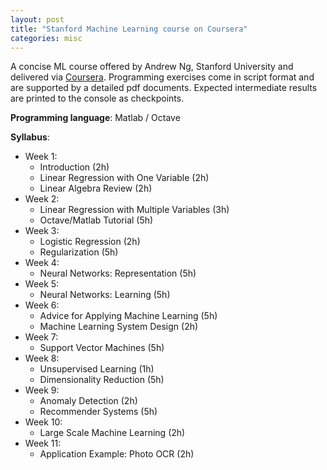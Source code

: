 ```yaml
---
layout: post
title: "Stanford Machine Learning course on Coursera"
categories: misc
---
```


A concise ML course offered by Andrew Ng, Stanford University and delivered via [Coursera](https://www.coursera.org/learn/machine-learning). 
Programming exercises come in script format and are supported by a detailed pdf documents. Expected intermediate results are printed to the console 
as checkpoints.

**Programming language**: Matlab / Octave

**Syllabus**:
- Week 1: 
  - Introduction (2h)
  - Linear Regression with One Variable (2h)
  - Linear Algebra Review (2h)
- Week 2: 
  - Linear Regression with Multiple Variables (3h)
  - Octave/Matlab Tutorial (5h)
- Week 3: 
  - Logistic Regression (2h)
  - Regularization (5h)
- Week 4:
  - Neural Networks: Representation (5h)
- Week 5:
  - Neural Networks: Learning (5h)
- Week 6:
  - Advice for Applying Machine Learning (5h)
  - Machine Learning System Design (2h)
- Week 7:
  - Support Vector Machines (5h)
- Week 8:
  - Unsupervised Learning (1h)
  - Dimensionality Reduction (5h)
- Week 9:
  - Anomaly Detection (2h)
  - Recommender Systems (5h)
- Week 10:
  - Large Scale Machine Learning (2h)
- Week 11:
  - Application Example: Photo OCR (2h)
